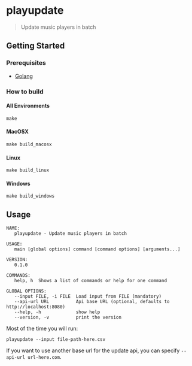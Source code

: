 # playupdate
> Update music players in batch

## Getting Started

### Prerequisites
- [Golang](https://golang.org/)

### How to build

#### All Environments
```
make
```

#### MacOSX
```
make build_macosx
```

#### Linux
```
make build_linux
```

#### Windows
```
make build_windows
```

## Usage
```
NAME:
   playupdate - Update music players in batch

USAGE:
   main [global options] command [command options] [arguments...]

VERSION:
   0.1.0

COMMANDS:
   help, h  Shows a list of commands or help for one command

GLOBAL OPTIONS:
   --input FILE, -i FILE  Load input from FILE (mandatory)
   --api-url URL          Api base URL (optional, defaults to http://localhost:8080)
   --help, -h             show help
   --version, -v          print the version
```

Most of the time you will run:
```
playupdate --input file-path-here.csv
```

If you want to use another base url for the update api, you can specify `--api-url url-here.com`.
